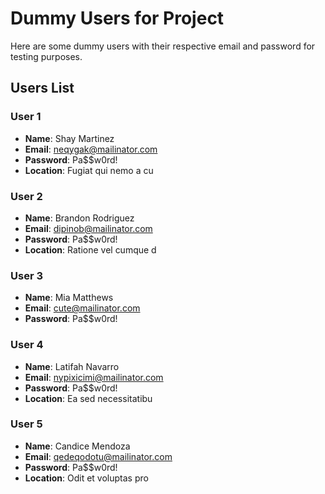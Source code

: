 # Dummy Users for Project

Here are some dummy users with their respective email and password for testing purposes.

## Users List

### User 1
- **Name**: Shay Martinez
- **Email**: neqygak@mailinator.com
- **Password**: Pa$$w0rd!
- **Location**: Fugiat qui nemo a cu

### User 2
- **Name**: Brandon Rodriguez
- **Email**: dipinob@mailinator.com
- **Password**: Pa$$w0rd!
- **Location**: Ratione vel cumque d

### User 3
- **Name**: Mia Matthews
- **Email**: cute@mailinator.com
- **Password**: Pa$$w0rd!

### User 4
- **Name**: Latifah Navarro
- **Email**: nypixicimi@mailinator.com
- **Password**: Pa$$w0rd!
- **Location**: Ea sed necessitatibu

### User 5
- **Name**: Candice Mendoza
- **Email**: qedeqodotu@mailinator.com
- **Password**: Pa$$w0rd!
- **Location**: Odit et voluptas pro
